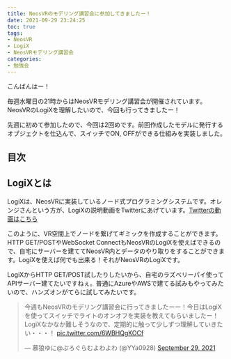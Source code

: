 ```yaml
---
title: NeosVRのモデリング講習会に参加してきましたー！
date: 2021-09-29 23:24:25
toc: true
tags: 
- NeosVR
- LogiX
- NeosVRモデリング講習会
categories:
- 勉強会
---
```


こんばんはー！

毎週水曜日の21時からはNeosVRモデリング講習会が開催されています。NeosVRのLogiXを理解したいので、今回も行ってきましたー！

先週に初めて参加したので、今回は2回めです。前回作成したモデルに発行するオブジェクトを仕込んで、スイッチでON, OFFができる仕組みを実装しました。

## 目次
<!-- toc -->

<!--more-->

## LogiXとは

LogiXは、NeosVRに実装しているノード式プログラミングシステムです。オレンジさんという方が、LogiXの説明動画をTwitterにあげています。[Twitterの動画はこちら](https://twitter.com/mikan3134/status/1238682216730783744?s=20)

このように、VR空間上でノードを繋げてギミックを作成することができます。HTTP GET/POSTやWebSocket ConnectもNeosVRのLogiXを使えばできるので、自宅にサーバーを建ててNeosVR内とデータのやり取りをすることができます。LogiXを使えば何でも出来る！それがNeosVRのLogiXです。

LogiXからHTTP GET/POST試したりしたいから、自宅のラズベリーパイ使ってAPIサーバー建てたいですねぇ。普通にAzureやAWSで建てる試みもやってみたいので、ハンズオンがてらに試してみたいです。


<blockquote class="twitter-tweet"><p lang="ja" dir="ltr">今週もNeosVRのモデリング講習会に行ってきましたーー！今日はLogiXを使ってスイッチでライトのオンオフを実装を教えてもらいましたー！LogiXなかなか難しそうなので、定期的に触って少しずつ理解していきたい・・・！ <a href="https://t.co/6WBHQgKOCf">pic.twitter.com/6WBHQgKOCf</a></p>&mdash; 慕狼ゆに@ぷろぐらむよわよわ (@YYa0928) <a href="https://twitter.com/YYa0928/status/1443215267551604738?ref_src=twsrc%5Etfw">September 29, 2021</a></blockquote> <script async src="https://platform.twitter.com/widgets.js" charset="utf-8"></script>
